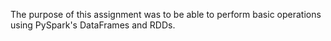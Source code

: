 The purpose of this assignment was to be able to perform basic operations using PySpark's DataFrames and RDDs.